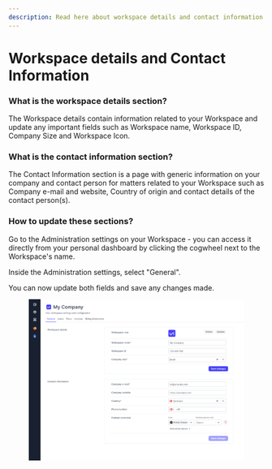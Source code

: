 ```yaml
---
description: Read here about workspace details and contact information
---
```


# Workspace details and Contact Information

### What is the workspace details section?

The Workspace details contain information related to your Workspace and update any important fields such as Workspace name, Workspace ID, Company Size and Workspace Icon.

### What is the contact information section?

The Contact Information section is a page with generic information on your company and contact person for matters related to your Workspace such as Company e-mail and website, Country of origin and contact details of the contact person(s).



### How to update these sections?

Go to the Administration settings on your Workspace - you can access it directly from your personal dashboard by clicking the cogwheel next to the Workspace's name.

Inside the Administration settings, select "General".

You can now update both fields and save any changes made.

<figure><img src="../../../.gitbook/assets/image (21).png" alt=""><figcaption></figcaption></figure>

